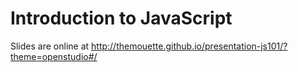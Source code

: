 Introduction to JavaScript
==========================

Slides are online at
http://themouette.github.io/presentation-js101/?theme=openstudio#/

